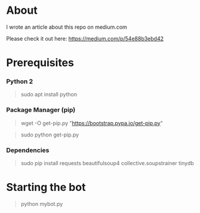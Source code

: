 # About

I wrote an article about this repo on medium.com

Please check it out here: https://medium.com/p/54e88b3ebd42


# Prerequisites

### Python 2
> sudo apt install python

### Package Manager (pip)
> wget -O get-pip.py "https://bootstrap.pypa.io/get-pip.py"

> sudo python get-pip.py

### Dependencies
> sudo pip install requests beautifulsoup4 collective.soupstrainer tinydb


# Starting the bot
> python mybot.py
